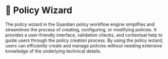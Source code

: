 # 📁 Policy Wizard

The policy wizard in the Guardian policy workflow engine simplifies and streamlines the process of creating, configuring, or modifying policies. It provides a user-friendly interface, validation checks, and contextual help to guide users through the policy creation process. By using the policy wizard, users can efficiently create and manage policies without needing extensive knowledge of the underlying technical details.
